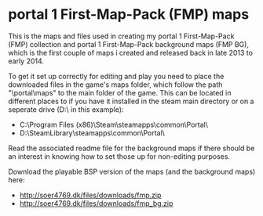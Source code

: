 # portal 1 First-Map-Pack (FMP) maps

This is the maps and files used in creating my portal 1 First-Map-Pack (FMP) collection and portal 1 First-Map-Pack background maps (FMP BG), which is the first couple of maps i created and released back in late 2013 to early 2014.

To get it set up correctly for editing and play you need to place the downloaded files in the game's maps folder, which follow the path "\portal\maps\" to the main folder of the game. This can be located in different places to if you have it installed in the steam main directory or on a seperate drive (D:\ in this example):

- C:\Program Files (x86)\Steam\steamapps\common\Portal\
- D:\SteamLibrary\steamapps\common\Portal\

Read the associated readme file for the background maps if there should be an interest in knowing how to set those up for non-editing purposes.

Download the playable BSP version of the maps (and the background maps) here: 

- http://soer4769.dk/files/downloads/fmp.zip
- http://soer4769.dk/files/downloads/fmp_bg.zip
